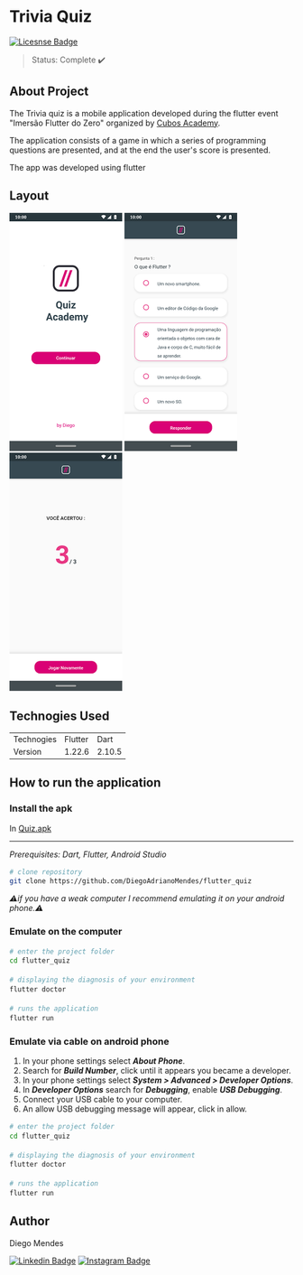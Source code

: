 # Trivia Quiz
[![Licesnse Badge](https://img.shields.io/badge/license-MIT-green)](https://github.com/DiegoAdrianoMendes/flutter_quiz/blob/main/LICENSE)

> Status: Complete ✔️

## About Project

The Trivia quiz is a mobile application developed during the flutter event "Imersão Flutter do Zero" organized by [Cubos Academy](https://cubos.academy/).

The application consists of a game in which a series of programming questions are presented, and at the end the user's score is presented.

The app was developed using flutter

## Layout
![Mobile 1](https://github.com/DiegoAdrianoMendes/flutter_quiz/blob/main/screenshot/Screenshot_home.png)
![Mobile 2](https://github.com/DiegoAdrianoMendes/flutter_quiz/blob/main/screenshot/Screenshort_Question.png)
![Mobile 3](https://github.com/DiegoAdrianoMendes/flutter_quiz/blob/main/screenshot/Screenshort_Hits.png)

## Technogies Used
<table>
    <tr>
        <td>Technogies</td>
        <td>Flutter</td>
        <td>Dart</td>
    </tr>
    <tr>
        <td>Version</td>
        <td>1.22.6</td>
        <td>2.10.5</td>
    </tr>
</table>

How to run the application
---
### Install the apk
In [Quiz.apk](https://github.com/DiegoAdrianoMendes/flutter_quiz/tree/main/dist)


---

*Prerequisites: Dart, Flutter, Android Studio*

```bash
# clone repository
git clone https://github.com/DiegoAdrianoMendes/flutter_quiz
```
*⚠️if you have a weak computer I recommend emulating it on your android phone.⚠️*

### Emulate on the computer
```bash
# enter the project folder
cd flutter_quiz

# displaying the diagnosis of your environment
flutter doctor

# runs the application
flutter run 
```

### Emulate via cable on android phone
1. In your phone settings select __*About Phone*__.
2. Search for __*Build Number*__, click until it appears you became a developer.
3. In your phone settings select __*System > Advanced > Developer Options*__.
4. In __*Developer Options*__ search for __*Debugging*__, enable __*USB Debugging*__.
5. Connect your USB cable to your computer.
6. An allow USB debugging message will appear, click in allow.
```bash
# enter the project folder
cd flutter_quiz

# displaying the diagnosis of your environment
flutter doctor

# runs the application
flutter run 
```

Author
---
Diego Mendes

[![Linkedin Badge](https://img.shields.io/badge/-LinkedIn-blue?style=flat-square&logo=Linkedin&logoColor=white&style=flat&link=https://www.linkedin.com/in/diego-mendes-dev/)](https://www.linkedin.com/in/diego-mendes-dev/)
[![Instagram Badge](https://img.shields.io/badge/-Instagram-blueviolet?style=flat-square&logo=Instagram&logoColor=white&link&style=flat&link=https://www.instagram.com/diegomendes920/)](https://www.instagram.com/diegomendes920/)
